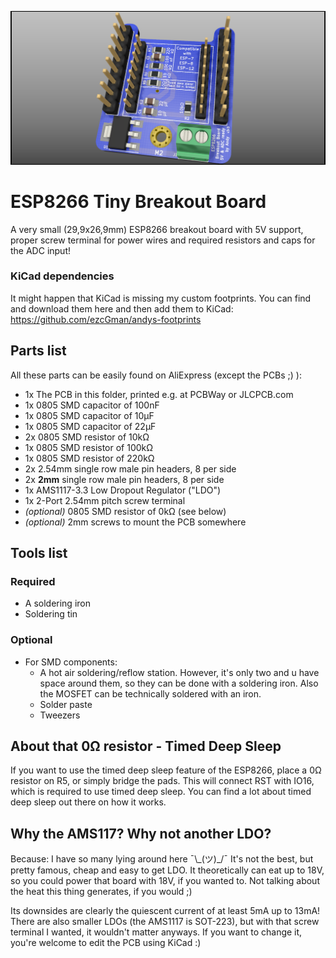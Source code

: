 ![The PCB](https://github.com/ezcGman/esp8266-tiny-breakout-board/blob/master/pictures/ESPBreakotBoard-Min-Cutout.png?raw=true)

# ESP8266 Tiny Breakout Board
A very small (29,9x26,9mm) ESP8266 breakout board with 5V support, proper screw terminal for power wires and required resistors and caps for the ADC input!

### KiCad dependencies
It might happen that KiCad is missing my custom footprints. You can find and download them here and then add them to KiCad: https://github.com/ezcGman/andys-footprints

## Parts list
All these parts can be easily found on AliExpress (except the PCBs ;) ):

- 1x The PCB in this folder, printed e.g. at PCBWay or JLCPCB.com
- 1x 0805 SMD capacitor of 100nF
- 1x 0805 SMD capacitor of 10µF
- 1x 0805 SMD capacitor of 22µF
- 2x 0805 SMD resistor of 10kΩ
- 1x 0805 SMD resistor of 100kΩ
- 1x 0805 SMD resistor of 220kΩ
- 2x 2.54mm single row male pin headers, 8 per side
- 2x **2mm** single row male pin headers, 8 per side
- 1x AMS1117-3.3 Low Dropout Regulator ("LDO")
- 1x 2-Port 2.54mm pitch screw terminal
- *(optional)* 0805 SMD resistor of 0kΩ (see below)
- *(optional)* 2mm screws to mount the PCB somewhere

## Tools list
### Required
- A soldering iron
- Soldering tin

### Optional
- For SMD components:
  - A hot air soldering/reflow station. However, it's only two and u have space around them, so they can be done with a soldering iron. Also the MOSFET can be technically soldered with an iron.
  - Solder paste
  - Tweezers

## About that 0Ω resistor - Timed Deep Sleep
If you want to use the timed deep sleep feature of the ESP8266, place a 0Ω resistor on R5, or simply bridge the pads. This will connect RST with IO16, which is required to use timed deep sleep. You can find a lot about timed deep sleep out there on how it works.

## Why the AMS117? Why not another LDO?
Because: I have so many lying around here ¯\\_(ツ)\_/¯ It's not the best, but pretty famous, cheap and easy to get LDO. It theoretically can eat up to 18V, so you could power that board with 18V, if you wanted to. Not talking about the heat this thing generates, if you would ;)

Its downsides are clearly the quiescent current of at least 5mA up to 13mA! There are also smaller LDOs (the AMS1117 is SOT-223), but with that screw terminal I wanted, it wouldn't matter anyways.
If you want to change it, you're welcome to edit the PCB using KiCad :)
